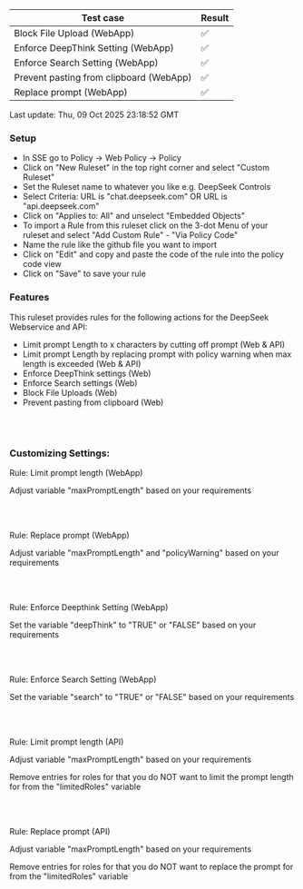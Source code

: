 <!--Tests:Start-->
| Test case | Result |
| --- | --- |
| Block File Upload (WebApp) | :white_check_mark: |
| Enforce DeepThink Setting (WebApp) | :white_check_mark: |
| Enforce Search Setting (WebApp) | :white_check_mark: |
| Prevent pasting from clipboard (WebApp) | :white_check_mark: |
| Replace prompt (WebApp) | :white_check_mark: |
Last update: Thu, 09 Oct 2025 23:18:52 GMT
<!--Tests:End-->
### Setup

- In SSE go to Policy -> Web Policy -> Policy
- Click on "New Ruleset" in the top right corner and select "Custom Ruleset"
- Set the Ruleset name to whatever you like e.g. DeepSeek Controls
- Select Criteria:
  URL is "chat.deepseek.com"
  OR
  URL is "api.deepseek.com"
- Click on "Applies to: All" and unselect "Embedded Objects"
- To import a Rule from this ruleset click on the 3-dot Menu of your ruleset and select "Add Custom Rule" - "Via Policy Code"
- Name the rule like the github file you want to import
- Click on "Edit" and copy and paste the code of the rule into the policy code view
- Click on "Save" to save your rule
  
### Features

This ruleset provides rules for the following actions for the DeepSeek Webservice and API:

- Limit prompt Length to x characters by cutting off prompt (Web & API)
- Limit prompt Length by replacing prompt with policy warning when max length is exceeded (Web & API)
- Enforce DeepThink settings (Web)
- Enforce Search settings (Web)
- Block File Uploads (Web)
- Prevent pasting from clipboard (Web)

<br/><br/>


### Customizing Settings:

Rule: Limit prompt length (WebApp)

Adjust variable "maxPromptLength" based on your requirements

<br/><br/>

Rule: Replace prompt (WebApp)

Adjust variable "maxPromptLength" and "policyWarning" based on your requirements

<br/><br/>

Rule: Enforce Deepthink Setting (WebApp)

Set the variable "deepThink" to "TRUE" or "FALSE" based on your requirements

<br/><br/>

Rule: Enforce Search Setting (WebApp)

Set the variable "search" to "TRUE" or "FALSE" based on your requirements

<br/><br/>

Rule: Limit prompt length (API)

Adjust variable "maxPromptLength" based on your requirements

Remove entries for roles for that you do NOT want to limit the prompt length for from the "limitedRoles" variable

<br/><br/>

Rule: Replace prompt (API)

Adjust variable "maxPromptLength" based on your requirements

Remove entries for roles for that you do NOT want to replace the prompt for from the "limitedRoles" variable




















































































































































































































































































































































































































































































































































































































































































































































































































































































































































































































































































































































































































































































































































































































































































































































































































































































































































































































































































































































































































































































































































































































































































































































































































































































































































































































































































































































































































































































































































































































































































































































































































































































































































































































































































































































































































































































































































































































